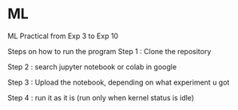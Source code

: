 # ML
ML Practical from Exp 3 to Exp 10

Steps on how to run the program
Step 1 : Clone the repository

Step 2 : search jupyter notebook or colab in google

Step 3 : Upload the notebook, depending on what experiment u got

Step 4 : run it as it is (run only when kernel status is idle)
